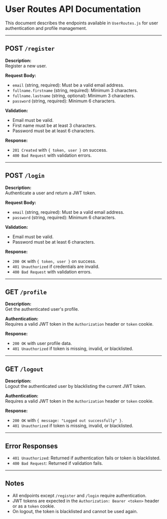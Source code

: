 # User Routes API Documentation

This document describes the endpoints available in `UserRoutes.js` for user authentication and profile management.

---

## POST `/register`

**Description:**  
Register a new user.

**Request Body:**
- `email` (string, required): Must be a valid email address.
- `fullname.firstname` (string, required): Minimum 3 characters.
- `fullname.lastname` (string, optional): Minimum 3 characters.
- `password` (string, required): Minimum 6 characters.

**Validation:**
- Email must be valid.
- First name must be at least 3 characters.
- Password must be at least 6 characters.

**Response:**
- `201 Created` with `{ token, user }` on success.
- `400 Bad Request` with validation errors.

---

## POST `/login`

**Description:**  
Authenticate a user and return a JWT token.

**Request Body:**
- `email` (string, required): Must be a valid email address.
- `password` (string, required): Minimum 6 characters.

**Validation:**
- Email must be valid.
- Password must be at least 6 characters.

**Response:**
- `200 OK` with `{ token, user }` on success.
- `401 Unauthorized` if credentials are invalid.
- `400 Bad Request` with validation errors.

---

## GET `/profile`

**Description:**  
Get the authenticated user's profile.

**Authentication:**  
Requires a valid JWT token in the `Authorization` header or `token` cookie.

**Response:**
- `200 OK` with user profile data.
- `401 Unauthorized` if token is missing, invalid, or blacklisted.

---

## GET `/logout`

**Description:**  
Logout the authenticated user by blacklisting the current JWT token.

**Authentication:**  
Requires a valid JWT token in the `Authorization` header or `token` cookie.

**Response:**
- `200 OK` with `{ message: "Logged out successfully" }`.
- `401 Unauthorized` if token is missing, invalid, or blacklisted.

---

## Error Responses

- `401 Unauthorized`: Returned if authentication fails or token is blacklisted.
- `400 Bad Request`: Returned if validation fails.

---

## Notes

- All endpoints except `/register` and `/login` require authentication.
- JWT tokens are expected in the `Authorization: Bearer <token>` header or as a `token` cookie.
- On logout, the token is blacklisted and cannot be used again.
